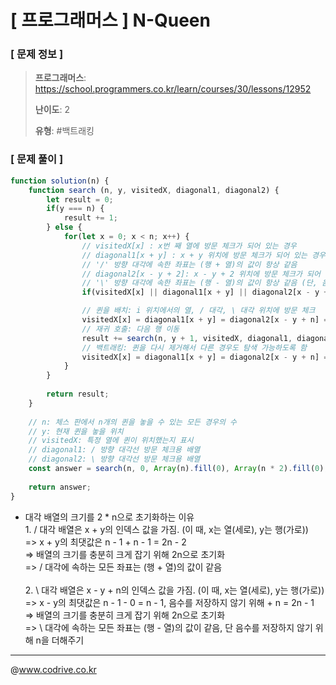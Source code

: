 # [ 프로그래머스 ] N-Queen

### [ 문제 정보 ]
> **프로그래머스**: https://school.programmers.co.kr/learn/courses/30/lessons/12952
> 
> **난이도**: 2
>
> **유형**: #백트래킹


### [ 문제 풀이 ]
```JavaScript
function solution(n) {
    function search (n, y, visitedX, diagonal1, diagonal2) {
        let result = 0;
        if(y === n) {
            result += 1;
        } else {
            for(let x = 0; x < n; x++) {
                // visitedX[x] : x번 째 열에 방문 체크가 되어 있는 경우
                // diagonal1[x + y] : x + y 위치에 방문 체크가 되어 있는 경우
                // '/' 방향 대각에 속한 좌표는 (행 + 열)의 값이 항상 같음
                // diagonal2[x - y + 2]: x - y + 2 위치에 방문 체크가 되어 있는 경우
                // '\' 방향 대각에 속한 좌표는 (행 - 열)의 값이 항상 같음 (단, 음수가 나오지 않게 하기 위해 n을 더해줌)
                if(visitedX[x] || diagonal1[x + y] || diagonal2[x - y + n]) continue;

                // 퀸을 배치: i 위치에서의 열, / 대각, \ 대각 위치에 방문 체크
                visitedX[x] = diagonal1[x + y] = diagonal2[x - y + n] = 1;
                // 재귀 호출: 다음 행 이동
                result += search(n, y + 1, visitedX, diagonal1, diagonal2);
                // 백트래킹: 퀸을 다시 제거해서 다른 경우도 탐색 가능하도록 함
                visitedX[x] = diagonal1[x + y] = diagonal2[x - y + n] = 0;
            }
        }
        
        return result;
    }
    
    // n: 체스 판에서 n개의 퀸을 놓을 수 있는 모든 경우의 수
    // y: 현재 퀸을 놓을 위치
    // visitedX: 특정 열에 퀸이 위치했는지 표시
    // diagonal1: / 방향 대각선 방문 체크용 배열
    // diagonal2: \ 방향 대각선 방문 체크용 배열
    const answer = search(n, 0, Array(n).fill(0), Array(n * 2).fill(0), Array(n * 2).fill(0));
    
    return answer;
}
```
* 대각 배열의 크기를 2 * n으로 초기화하는 이유<br>1.  / 대각 배열은 x + y의 인덱스 값을 가짐. (이 때, x는 열(세로), y는 행(가로))<br>=> x + y의 최댓값은 n - 1 + n - 1 = 2n - 2<br>=> 배열의 크기를 충분히 크게 잡기 위해 2n으로 초기화<br>=> / 대각에 속하는 모든 좌표는 (행 + 열)의 값이 같음<br><br>2.  \ 대각 배열은 x - y + n의 인덱스 값을 가짐. (이 때, x는 열(세로), y는 행(가로))<br>=> x - y의 최댓값은 n - 1 - 0 = n - 1, 음수를 저장하지 않기 위해 + n = 2n - 1<br>=> 배열의 크기를 충분히 크게 잡기 위해 2n으로 초기화<br>=> \ 대각에 속하는 모든 좌표는 (행 - 열)의 값이 같음, 단 음수를 저장하지 않기 위해 n을 더해주기


---
@www.codrive.co.kr
